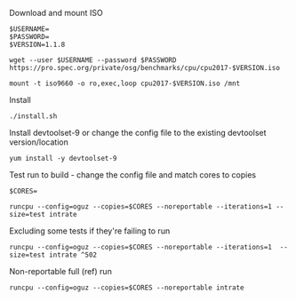 Download and mount ISO

```
$USERNAME=
$PASSWORD=
$VERSION=1.1.8

wget --user $USERNAME --password $PASSWORD https://pro.spec.org/private/osg/benchmarks/cpu/cpu2017-$VERSION.iso

mount -t iso9660 -o ro,exec,loop cpu2017-$VERSION.iso /mnt
```

Install
```
./install.sh
```

Install devtoolset-9 or change the config file to the existing devtoolset version/location

```
yum install -y devtoolset-9
```

Test run to build - change the config file and match cores to copies

```
$CORES=

runcpu --config=oguz --copies=$CORES --noreportable --iterations=1 --size=test intrate 
```

Excluding some tests if they're failing to run

```
runcpu --config=oguz --copies=$CORES --noreportable --iterations=1  --size=test intrate ^502
```

Non-reportable full (ref) run

```
runcpu --config=oguz --copies=$CORES --noreportable intrate
```

